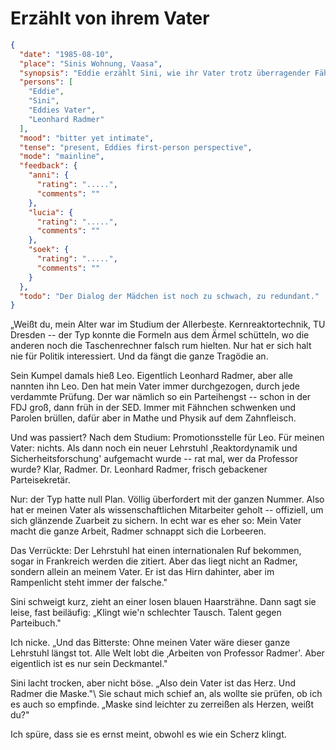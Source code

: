 # Erzählt von ihrem Vater

```json
{
  "date": "1985-08-10",
  "place": "Sinis Wohnung, Vaasa",
  "synopsis": "Eddie erzählt Sini, wie ihr Vater trotz überragender Fähigkeiten im Schatten des Parteikarrieristen Radmer blieb.",
  "persons": [
    "Eddie",
    "Sini",
    "Eddies Vater",
    "Leonhard Radmer"
  ],
  "mood": "bitter yet intimate",
  "tense": "present, Eddies first-person perspective",
  "mode": "mainline",
  "feedback": {
    "anni": {
      "rating": ".....",
      "comments": ""
    },
    "lucia": {
      "rating": ".....",
      "comments": ""
    },
    "soek": {
      "rating": ".....",
      "comments": ""
    }
  },
  "todo": "Der Dialog der Mädchen ist noch zu schwach, zu redundant."
}
```

„Weißt du, mein Alter war im Studium der Allerbeste. Kernreaktortechnik, TU
Dresden -- der Typ konnte die Formeln aus dem Ärmel schütteln, wo die anderen
noch die Taschenrechner falsch rum hielten. Nur hat er sich halt nie für Politik
interessiert. Und da fängt die ganze Tragödie an.

Sein Kumpel damals hieß Leo. Eigentlich Leonhard Radmer, aber alle nannten ihn
Leo. Den hat mein Vater immer durchgezogen, durch jede verdammte Prüfung. Der
war nämlich so ein Parteihengst -- schon in der FDJ groß, dann früh in der SED.
Immer mit Fähnchen schwenken und Parolen brüllen, dafür aber in Mathe und Physik
auf dem Zahnfleisch.

Und was passiert? Nach dem Studium: Promotionsstelle für Leo. Für meinen Vater:
nichts. Als dann noch ein neuer Lehrstuhl ‚Reaktordynamik und
Sicherheitsforschung' aufgemacht wurde -- rat mal, wer da Professor wurde? Klar,
Radmer. Dr. Leonhard Radmer, frisch gebackener Parteisekretär.

Nur: der Typ hatte null Plan. Völlig überfordert mit der ganzen Nummer. Also hat
er meinen Vater als wissenschaftlichen Mitarbeiter geholt -- offiziell, um sich
glänzende Zuarbeit zu sichern. In echt war es eher so: Mein Vater macht die
ganze Arbeit, Radmer schnappt sich die Lorbeeren.

Das Verrückte: Der Lehrstuhl hat einen internationalen Ruf bekommen, sogar in
Frankreich werden die zitiert. Aber das liegt nicht an Radmer, sondern allein an
meinem Vater. Er ist das Hirn dahinter, aber im Rampenlicht steht immer der
falsche."

Sini schweigt kurz, zieht an einer losen blauen Haarsträhne. Dann sagt sie
leise, fast beiläufig: „Klingt wie'n schlechter Tausch. Talent gegen
Parteibuch."

Ich nicke. „Und das Bitterste: Ohne meinen Vater wäre dieser ganze Lehrstuhl
längst tot. Alle Welt lobt die ‚Arbeiten von Professor Radmer'. Aber eigentlich
ist es nur sein Deckmantel."

Sini lacht trocken, aber nicht böse. „Also dein Vater ist das Herz. Und Radmer
die Maske."\ Sie schaut mich schief an, als wollte sie prüfen, ob ich es auch so
empfinde. „Maske sind leichter zu zerreißen als Herzen, weißt du?"

Ich spüre, dass sie es ernst meint, obwohl es wie ein Scherz klingt.
